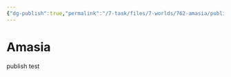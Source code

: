 ```yaml
---
{"dg-publish":true,"permalink":"/7-task/files/7-worlds/762-amasia/publish/home/","tags":["gardenEntry"],"created":"2025-02-11T14:57:13.890+01:00","updated":"2025-02-11T15:02:18.849+01:00"}
---
```



# Amasia
publish test
